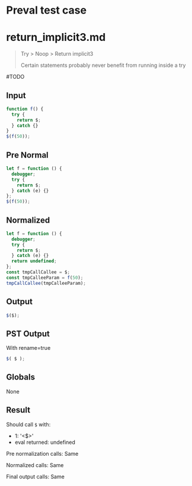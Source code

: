 # Preval test case

# return_implicit3.md

> Try > Noop > Return implicit3
>
> Certain statements probably never benefit from running inside a try

#TODO

## Input

`````js filename=intro
function f() {
  try {
    return $;
  } catch {}
}
$(f(50));
`````

## Pre Normal


`````js filename=intro
let f = function () {
  debugger;
  try {
    return $;
  } catch (e) {}
};
$(f(50));
`````

## Normalized


`````js filename=intro
let f = function () {
  debugger;
  try {
    return $;
  } catch (e) {}
  return undefined;
};
const tmpCallCallee = $;
const tmpCalleeParam = f(50);
tmpCallCallee(tmpCalleeParam);
`````

## Output


`````js filename=intro
$($);
`````

## PST Output

With rename=true

`````js filename=intro
$( $ );
`````

## Globals

None

## Result

Should call `$` with:
 - 1: '<$>'
 - eval returned: undefined

Pre normalization calls: Same

Normalized calls: Same

Final output calls: Same
